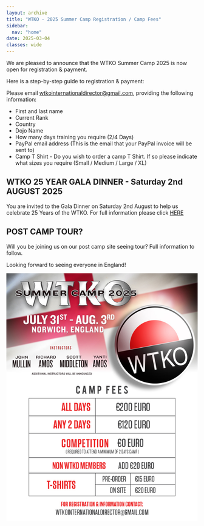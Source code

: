 ```yaml
---
layout: archive
title: "WTKO - 2025 Summer Camp Registration / Camp Fees"
sidebar:
  nav: "home"
date: 2025-03-04
classes: wide
---
```


We are pleased to announce that the WTKO Summer Camp 2025 is now open for registration & payment.

Here is a step-by-step guide to registration & payment:

Please email [wtkointernationaldirector@gmail.com](mailto:wtkointernationaldirector@gmail.com), providing the following information:

- First and last name
- Current Rank
- Country
- Dojo Name
- How many days training you require (2/4 Days)
- PayPal email address (This is the email that your PayPal invoice will be sent to)
- Camp T Shirt - Do you wish to order a camp T Shirt. If so please indicate what sizes you require (Small / Medium / Large / XL)


## WTKO 25 YEAR GALA DINNER - Saturday 2nd AUGUST 2025
You are invited to the Gala Dinner on Saturday 2nd August to help us celebrate 25 Years of the WTKO. For full information please click [HERE](/gala-dinner)

## POST CAMP TOUR?
Will you be joining us on our post camp site seeing tour? Full information to follow.

Looking forward to seeing everyone in England!

![WTKO - 2025 Summer Camp Fees](../assets/images/camp-fees.jpg)
